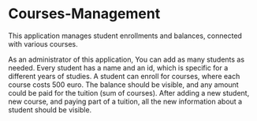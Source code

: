 # Courses-Management

This application manages student enrollments and balances, connected with various courses.

As an administrator of this application, You can add as many students as needed.
Every student has a name and an id, which is specific for a different years of studies.
A student can enroll for courses, where each course costs 500 euro.
The balance should be visible, and any amount could be paid for the tuition (sum of courses).
After adding a new student, new course, and paying part of a tuition, all the new information
about a student should be visible.
